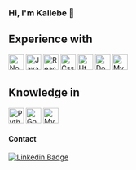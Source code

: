### Hi, I'm Kallebe 👋

## Experience with
<img width="30" height="30" alt="NodeJs" src="https://cdn.jsdelivr.net/gh/devicons/devicon/icons/nodejs/nodejs-original.svg" /> <img width="30" height="30" alt="Javascript" src="https://cdn.jsdelivr.net/gh/devicons/devicon/icons/javascript/javascript-original.svg" /> <img width="30" height="30" alt="React & React Native" src="https://cdn.jsdelivr.net/gh/devicons/devicon/icons/react/react-original.svg" /> <img width="30" height="30" alt="Css" src="https://cdn.jsdelivr.net/gh/devicons/devicon/icons/css3/css3-original.svg" /> <img width="30" height="30" alt="Html" src="https://cdn.jsdelivr.net/gh/devicons/devicon/icons/html5/html5-original.svg" />
<img width="30" height="30" alt="Docker" src="https://cdn.jsdelivr.net/gh/devicons/devicon/icons/docker/docker-original.svg" />
<img width="30" height="30" alt="MySql" src="https://cdn.jsdelivr.net/gh/devicons/devicon/icons/mysql/mysql-original.svg" />

## Knowledge in
<img width="30" height="30" alt="Python" src="https://cdn.jsdelivr.net/gh/devicons/devicon/icons/python/python-original.svg" /> <img width="30" height="30" alt="Go" src="https://cdn.jsdelivr.net/gh/devicons/devicon/icons/go/go-original.svg" /> <img width="30" height="30" alt="MySql" src="https://cdn.jsdelivr.net/gh/devicons/devicon/icons/mongodb/mongodb-original.svg" />


#### Contact

[![Linkedin Badge](https://img.shields.io/badge/LinkedIn-0077B5?style=for-the-badge&logo=linkedin&logoColor=white)](https://www.linkedin.com/in/kallebe-gomes-bezerra-851a8a197/)
